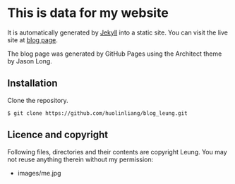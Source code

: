 # This is data for my website

It is automatically generated by [Jekyll](http://github.com/mojombo/jekyll) into a static site. You can visit the live site at [blog page](http://huolinliang.github.io/blog_leung).

The blog page was generated by GitHub Pages using the Architect theme by Jason Long.
## Installation

Clone the repository.

    $ git clone https://github.com/huolinliang/blog_leung.git


## Licence and copyright

Following files, directories and their contents are copyright Leung. You may not reuse anything therein without my permission:

* images/me.jpg

